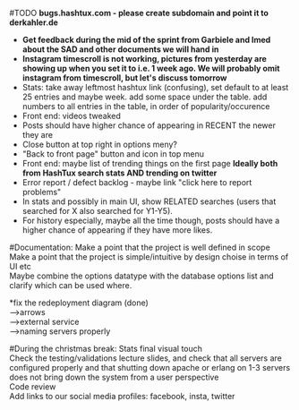 #TODO
<b>bugs.hashtux.com - please create subdomain and point it to derkahler.de</b>

- <b>Get feedback during the mid of the sprint from Garbiele and Imed about the SAD and other documents we will hand in</b><br />
- <b>Instagram timescroll is not working, pictures from yesterday are showing up when you set it to i.e. 1 week ago. We will probably omit instagram from timescroll, but let's discuss tomorrow</b><br />
- Stats: take away leftmost hashtux link (confusing), set default to at least 25 entries and maybe week. add some space under the table. add numbers to all entries in the table, in order of popularity/occurence<br />
- Front end: videos tweaked<br />
- Posts should have higher chance of appearing in RECENT the newer they are<br />
- Close button at top right in options meny?<br />
- "Back to front page" button and icon in top menu<br />
- Front end: maybe list of trending things on the first page <b>Ideally both from HashTux search stats AND trending on twitter</b><br />
- Error report / defect backlog - maybe link "click here to report problems"<br />
- In stats and possibly in main UI, show RELATED searches (users that searched for X also searched for Y1-Y5).<br />
- For history especially, maybe all the time though, posts should have a higher chance of appearing if they have more likes.<br />


#Documentation:
Make a point that the project is well defined in scope<br />
Make a point that the project is simple/intuitive by design choise in terms of UI etc<br />
Maybe combine the options datatype with the database options list and clarify which can be used where.<br />

*fix the redeployment diagram (done)<br /> 
-->arrows<br /> 
-->external service<br />
-->naming servers properly <br />

#During the christmas break:
Stats final visual touch<br />
Check the testing/validations lecture slides, and check that all servers are configured properly and that shutting down apache or erlang on 1-3 servers does not bring down the system from a user perspective<br />
Code review <br/>
Add links to our social media profiles: facebook, insta, twitter<br />
